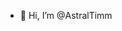 - 👋 Hi, I’m @AstralTimm

<!---
AstralTimm/AstralTimm is a ✨ special ✨ repository because its `README.md` (this file) appears on your GitHub profile.
You can click the Preview link to take a look at your changes.
--->
